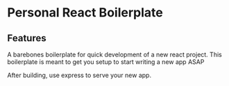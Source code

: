 # Personal React Boilerplate

## Features
A barebones boilerplate for quick development of a new react project.  This boilerplate is meant to get you setup to start writing a new app ASAP

After building, use express to serve your new app.